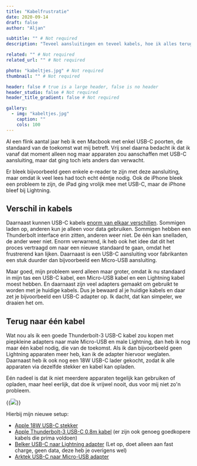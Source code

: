 ```yaml
---
title: "Kabelfrustratie"
date: 2020-09-14
draft: false
author: "Aljan"

subtitle: "" # Not required
description: "Teveel aansluitingen en teveel kabels, hoe ik alles terugbreng naar één kabel." # Not required

related: "" # Not required
related_url: "" # Not required

photo: "kabeltjes.jpg" # Not required
thumbnail: "" # Not required

header: false # true is a large header, false is no header
header_studio: false # Not required
header_title_gradient: false # Not required

gallery:
  - img: "kabeltjes.jpg"
    caption: ""
    cols: 100
---
```


Al een flink aantal jaar heb ik een Macbook met enkel USB-C poorten, de standaard van de toekomst wat mij betreft. Vrij snel daarna bedacht ik dat ik vanaf dat moment alleen nog maar apparaten zou aanschaffen met USB-C aansluiting, maar dat ging toch iets anders dan verwacht.

Er bleek bijvoorbeeld geen enkele e-reader te zijn met deze aansluiting, maar omdat ik veel lees had toch echt ééntje nodig. Ook de iPhone bleek een probleem te zijn, de iPad ging vrolijk mee met USB-C, maar de iPhone bleef bij Lightning.

## Verschil in kabels

Daarnaast kunnen USB-C kabels [enorm van elkaar verschillen](https://www.howtogeek.com/353410/3-problems-with-usb-c-you-need-to-know/). Sommigen laden op, anderen kun je alleen voor data gebruiken. Sommigen hebben een Thunderbolt interface erin zitten, anderen weer niet. De één kan snelladen, de ander weer niet. Enorm verwarrend, ik heb ook het idee dat dit het proces vertraagd om naar een nieuwe standaard te gaan, omdat het frustrerend kan lijken. Daarnaast is een USB-C aansluiting voor fabrikanten een stuk duurder dan bijvoorbeeld een Micro-USB aansluiting.

Maar goed, mijn probleem werd alleen maar groter, omdat ik nu standaard in mijn tas een USB-C kabel, een Micro-USB kabel en een Lightning kabel moest hebben. En daarnaast zijn veel adapters gemaakt om gebruikt te worden met je huidige kabels. Dus je bewaard al je huidige kabels en daar zet je bijvoorbeeld een USB-C adapter op. Ik dacht, dat kan simpeler, we draaien het om.

## Terug naar één kabel

Wat nou als ik een goede Thunderbolt-3 USB-C kabel zou kopen met piepkleine adapters naar male Micro-USB en male Lightning, dan heb ik nog maar één kabel nodig, die van de toekomst. Als ik dan bijvoorbeeld geen Lightning apparaten meer heb, kan ik de adapter hiervoor weglaten. Daarnaast heb ik ook nog een 18W USB-C lader gekocht, zodat ik alle apparaten via dezelfde stekker en kabel kan opladen.

Eén nadeel is dat ik niet meerdere apparaten tegelijk kan gebruiken of opladen, maar heel eerlijk, dat doe ik vrijwel nooit, dus voor mij niet zo'n probleem.

{{<image src="kabeltjes.jpg" caption="Kabelfrustratie" >}}

Hierbij mijn nieuwe setup:

- [Apple 18W USB-C stekker](https://www.apple.com/nl/shop/product/MU7V2ZM/A/usb%E2%80%91c-lichtnetadapter-van-18-w)
- [Apple Thunderbolt-3 USB-C 0.8m kabel](https://www.apple.com/nl/shop/product/MQ4H2ZM/A/thunderbolt-3-kabel-van-08-m-usb‑c) (er zijn ook genoeg goedkopere kabels die prima voldoen)
- [Belker USB-C naar Lightning adapter](https://eu.belkertech.com/products/usb-c-to-lightning-adapter) (Let op, doet alleen aan fast charge, geen data, deze heb je overigens wel)
- [Arktek USB-C naar Micro-USB adapter](https://www.amazon.nl/gp/product/B071W8WQBD/ref=ppx_yo_dt_b_asin_title_o02_s00?ie=UTF8&psc=1)

